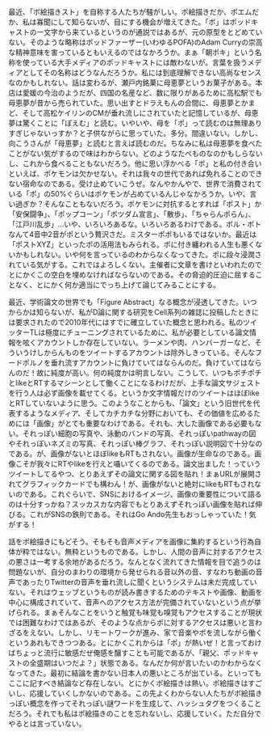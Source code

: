 最近、「ポ絵描きスト」を自称する人たちが騒がしい。ポ絵描きだか、ポエムだか、私は寡聞にして知らないが、目にする機会が増えてきた。「ポ」はポッドキャストの一文字から来ているというのが通説ではあるが、元の原型をとどめていない。そのような略称はポッドファーザー(いわゆるPOFA)のAdam Curryの崇高な精神意味を害っているともいえるのではなかろうか。まぁ「朝ポキ」という名称を使っている大手メディアのポッドキャストには敵わないが。言葉を扱うメディアとしてその名称はどうなんだろうか。私には到底理解できない高尚なセンスなのかもしれない。話は変わるが、瀬戸内銘菓に母恵夢というお菓子がある。本店は愛媛の今治のようだが、四国の名産など、数に限りがあるために高松駅でも母恵夢が昔から売られていた。思い出すとドラえもんの合間に、母恵夢とかまど、そして高松ケイリンのCMが垂れ流しにされていたと記憶しているが、母恵夢は驚くことに「ぽえむ」と読む。いやいや、母を「ポ」って読むのは無理ありすぎじゃないっすか？と子供ながらに思っていた。多分。間違いない。しかし、向こうさんが「母恵夢」と読むと言えば読むのだ。ちなみに私は母恵夢を食べたことがない気がするので味はわからない。どのようなたべものなのかもしらないし、これから食べることもないだろう。他に思い浮かべる「ポ」と私の付き合いといえば、ポケモンは欠かせない。それは我々の世代であれば免れることのできない宿命なのである。受け止めていこうぜ。なんやかんやで、世界で消費されている「ポ」の50%ぐらいはポケモンが占めているんじゃなかろうか。いや、言い過ぎか？そんなこともないだろう。ポケモンに対抗するとすれば「ポスト」か「安保闘争」、「ポップコーン」「ポツダム宣言」、「散歩」、「ちゃらんポらん」、「江戸川乱歩」…いや、いろいろあるな。いろいろあるわけである。ポル・ポトなんて4音中2音がポという贅沢さだ。ミスターポポもいるではないか。最近は「ポストXYZ」といったポの活用法もみられる。ポに付き纏われる人生も悪くないかもしれない。いや何を言っているのわからなくなってきた。ポに段々浸潤されている気がする。これではよろしくない。主催者に文章を書けといわれたのでとにかくこの空白を埋めなければならないのである。その脅迫的圧迫に屈することなく、とにかく何か適当にでっち上げて論じてみることにする。

最近、学術論文の世界でも「Figure Abstract」なる概念が浸透してきた。いつからかは知らないが、私がD論に関する研究をCell系列の雑誌に投稿したときには要求されたので2010年代にはすでに確立していた概念と思われる。私のツイッターTLは極度にチューニングされているために、私が必要としている論文情報を呟くアカウントしか存在していない。ラーメンや肉、ハンバーガーなど、そういうけしからんものをツイートするアカウントは除外しきっている。そんなフードポルノを垂れ流すアカウントに負けていてはならんのだ。負けていてはならんのだ！故に純度が高い。何の純度かは明言しない。こうして、いつもポチポチとlikeとRTするマシーンとして働くことになるわけだが、上手な論文サジェストを行う人は必ず画像を載せてくる。というか文字情報だけのツイートはほぼlikeとRTしていないように思う。このようなことからも、「論文」という旧世代を代表するようなメディア、そしてカチカチな分野においても、その価値を広めるためには「画像」がとても重要なわけである。それも、大した画像である必要もない。それっぽい細胞の写真や、泳動のバンドの写真、それっぽいpathwayの図やそれっぽいネズミの写真、それっぽい棒グラフ、それっぽい説明図で十分なのである。が、画像がないとほぼlikeもRTもされない。画像が生命なのである。画像こそが我々にRTやlikeを行えと囁いてくるのである。論文出ました！っていうツイートしてるやつ、とりあえずその論文に関する図を貼れ！まぁURLが展開されてグラフィックカードでも構わん！が、画像がないと絶対にlikeもRTもされないのである。これぐらいで、SNSにおけるイメージ、画像の重要性について語るのは十分すっかね？スッカスカな内容でもとりあえずそれっぽい画像を貼れば伸びる。これがSNSの鉄則である。それはGo Ando先生もおっしゃっていた！気がする！

話をポ絵描きにもどそう。そもそも音声メディアを画像に集約するという行為自体が粋ではない。無粋というものである。しかし、人間の音声に対するアクセスの悪さは一考する余地があるだろう。なんとなく流れてきた情報を目で追うのは問題ないが、自分のまわりの環境から発せられる音以外の音、すなわち動画の音声であったりTwitterの音声を垂れ流しに聞くというシステムは未だ完成していない。それはウェッブというものが読み書きするためのテキストや画像、動画を中心に構成されていて、音声へのアクセス方法が完備されていないという点が挙げられる。まぁそんなことをいうと触覚も味覚も嗅覚もアクセスすることが現状では困難なわけではあるが、そのような点からポに対するアクセスは悪いと言わざるをえない。しかし、リモートワークが進み、家で音楽やポを流しながら働くというあれもできつつある。とにかくこれからは「ポ」が熱いぜ！と言っておけばちょっと流行に敏感だぜ俺感を醸すことも可能であるが、「親父、ポッドキャストの全盛期はいつだよ？」状態である。なんだか何が言いたいのかわからなくなってきた。最初に結論を書かない日本人の悪いところが出ている。といってもここに記すべき結論など存在しない。とにかくポ絵描きは熱い。ポ絵描きはすごいし、応援していくしかないのである。この先よくわからない人たちがポ絵描きっぽい概念を作ってそれっぽい謎ワードを生成して、ハッシュタグをつくることだろう。それでも私はポ絵描きのことを忘れないし、応援していく。ただ自分でやるとは言っていない。


